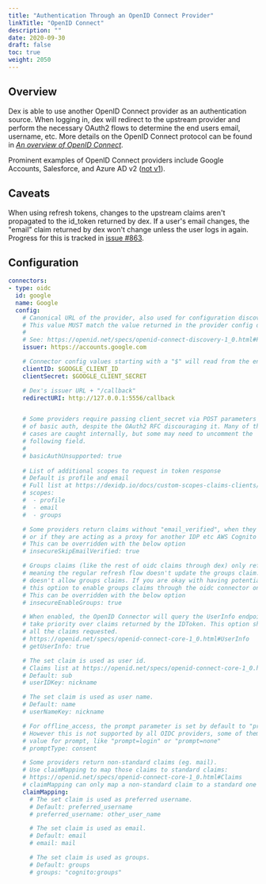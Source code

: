 ```yaml
---
title: "Authentication Through an OpenID Connect Provider"
linkTitle: "OpenID Connect"
description: ""
date: 2020-09-30
draft: false
toc: true
weight: 2050
---
```


## Overview

Dex is able to use another OpenID Connect provider as an authentication source. When logging in, dex will redirect to the upstream provider and perform the necessary OAuth2 flows to determine the end users email, username, etc. More details on the OpenID Connect protocol can be found in [_An overview of OpenID Connect_](../openid-connect.md).

Prominent examples of OpenID Connect providers include Google Accounts, Salesforce, and Azure AD v2 ([not v1][azure-ad-v1]).

## Caveats

When using refresh tokens, changes to the upstream claims aren't propagated to the id_token returned by dex. If a user's email changes, the "email" claim returned by dex won't change unless the user logs in again. Progress for this is tracked in [issue #863][issue-863].

## Configuration

```yaml
connectors:
- type: oidc
  id: google
  name: Google
  config:
    # Canonical URL of the provider, also used for configuration discovery.
    # This value MUST match the value returned in the provider config discovery.
    #
    # See: https://openid.net/specs/openid-connect-discovery-1_0.html#ProviderConfig
    issuer: https://accounts.google.com

    # Connector config values starting with a "$" will read from the environment.
    clientID: $GOOGLE_CLIENT_ID
    clientSecret: $GOOGLE_CLIENT_SECRET

    # Dex's issuer URL + "/callback"
    redirectURI: http://127.0.0.1:5556/callback


    # Some providers require passing client_secret via POST parameters instead
    # of basic auth, despite the OAuth2 RFC discouraging it. Many of these
    # cases are caught internally, but some may need to uncomment the
    # following field.
    #
    # basicAuthUnsupported: true
    
    # List of additional scopes to request in token response
    # Default is profile and email
    # Full list at https://dexidp.io/docs/custom-scopes-claims-clients/
    # scopes:
    #  - profile
    #  - email
    #  - groups

    # Some providers return claims without "email_verified", when they had no usage of emails verification in enrollment process
    # or if they are acting as a proxy for another IDP etc AWS Cognito with an upstream SAML IDP
    # This can be overridden with the below option
    # insecureSkipEmailVerified: true 

    # Groups claims (like the rest of oidc claims through dex) only refresh when the id token is refreshed
    # meaning the regular refresh flow doesn't update the groups claim. As such by default the oidc connector
    # doesn't allow groups claims. If you are okay with having potentially stale group claims you can use
    # this option to enable groups claims through the oidc connector on a per-connector basis.
    # This can be overridden with the below option
    # insecureEnableGroups: true

    # When enabled, the OpenID Connector will query the UserInfo endpoint for additional claims. UserInfo claims
    # take priority over claims returned by the IDToken. This option should be used when the IDToken doesn't contain
    # all the claims requested.
    # https://openid.net/specs/openid-connect-core-1_0.html#UserInfo
    # getUserInfo: true

    # The set claim is used as user id.
    # Claims list at https://openid.net/specs/openid-connect-core-1_0.html#Claims
    # Default: sub
    # userIDKey: nickname

    # The set claim is used as user name.
    # Default: name
    # userNameKey: nickname

    # For offline_access, the prompt parameter is set by default to "prompt=consent". 
    # However this is not supported by all OIDC providers, some of them support different
    # value for prompt, like "prompt=login" or "prompt=none"
    # promptType: consent

    # Some providers return non-standard claims (eg. mail).
    # Use claimMapping to map those claims to standard claims:
    # https://openid.net/specs/openid-connect-core-1_0.html#Claims
    # claimMapping can only map a non-standard claim to a standard one if it's not returned in the id_token.
    claimMapping:
      # The set claim is used as preferred username.
      # Default: preferred_username
      # preferred_username: other_user_name

      # The set claim is used as email.
      # Default: email
      # email: mail

      # The set claim is used as groups.
      # Default: groups
      # groups: "cognito:groups"
```

[oidc-doc]: openid-connect.md
[issue-863]: https://github.com/dexidp/dex/issues/863
[azure-ad-v1]: https://github.com/coreos/go-oidc/issues/133
